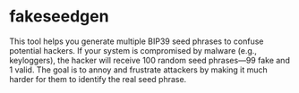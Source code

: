 # fakeseedgen
This tool helps you generate multiple BIP39 seed phrases to confuse potential hackers. If your system is compromised by malware (e.g., keyloggers), the hacker will receive 100 random seed phrases—99 fake and 1 valid. The goal is to annoy and frustrate attackers by making it much harder for them to identify the real seed phrase.
